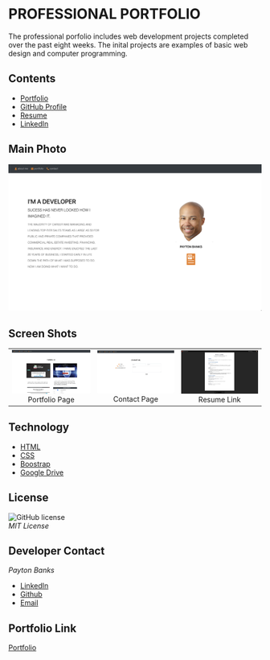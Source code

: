 # PROFESSIONAL PORTFOLIO

The professional porfolio includes web development projects completed over the past eight weeks. The inital projects are examples of basic web design and computer programming.

## Contents
- [Portfolio](https://paytonbanks.github.io/portfolio/)
- [GitHub Profile](https://github.com/paytonbanks)
- [Resume](https://drive.google.com/file/d/1DOJJV0xLQaGP4ucww2cSVvSujxQ93new/view)
- [LinkedIn](https://www.linkedin.com/in/payton-banks-341a8a/)

## Main Photo
<span style="display:block;text-align:center">![Test Automation](assets/portfolio/landing.png)</span>

## Screen Shots
| | | |
|:-------------------------:|:-------------------------:|:-------------------------:|
|![Portfolio Page](assets/portfolio/shot1.png) Portfolio Page| ![Contact Page](assets/portfolio/shot2.png) Contact Page| ![Resume Link](assets/portfolio/shot3.png) Resume Link|

## Technology
* [HTML](https://developer.mozilla.org/en-US/docs/Web/HTML)
* [CSS](https://developer.mozilla.org/en-US/docs/Web/CSS)
* [Boostrap](https://getbootstrap.com/)
* [Google Drive](https://www.google.com/drive/)

## License  
![GitHub license](https://img.shields.io/badge/license-MIT-blue.svg) <br> *MIT License*

## Developer Contact
*Payton Banks*
- [LinkedIn](https://www.linkedin.com/feed/)
- [Github](https://github.com/paytonbanks)
- [Email](mailto:payton.banks@gmail.com)

## Portfolio Link
[Portfolio](https://paytonbanks.github.io/portfolio/)
